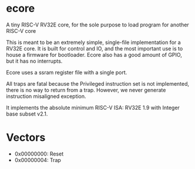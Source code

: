 # ecore
A tiny RISC-V RV32E core, for the sole purpose to load program for another RISC-V core

This is meant to be an extremely simple, single-file implementation for a RV32E core.
It is built for control and IO, and the most important use is to house a firmware for bootloader.
Ecore also has a good amount of GPIO, but it has no interrupts.

Ecore uses a ssram register file with a single port.

All traps are fatal because the Privileged instruction set is not implemented,
there is no way to return from a trap. However, we never generate instruction misaligned exception.

It implements the absolute minimum RISC-V ISA: RV32E 1.9 with Integer base subset v2.1.

# Vectors

- 0x00000000: Reset
- 0x00000004: Trap
